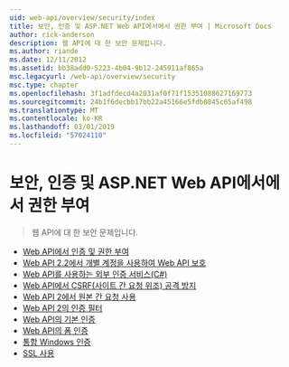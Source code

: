 ```yaml
---
uid: web-api/overview/security/index
title: 보안, 인증 및 ASP.NET Web API에서에서 권한 부여 | Microsoft Docs
author: rick-anderson
description: 웹 API에 대 한 보안 문제입니다.
ms.author: riande
ms.date: 12/11/2012
ms.assetid: bb38add0-5223-4b04-9b12-245911af865a
msc.legacyurl: /web-api/overview/security
msc.type: chapter
ms.openlocfilehash: 3f1adfdecd4a2031af0f71f15351088627169773
ms.sourcegitcommit: 24b1f6decbb17bb22a45166e5fdb0845c65af498
ms.translationtype: MT
ms.contentlocale: ko-KR
ms.lasthandoff: 03/01/2019
ms.locfileid: "57024110"
---
```

<a name="security-authentication-and-authorization-in-aspnet-web-api"></a>보안, 인증 및 ASP.NET Web API에서에서 권한 부여
====================
> 웹 API에 대 한 보안 문제입니다.


- [Web API에서 인증 및 권한 부여](authentication-and-authorization-in-aspnet-web-api.md)
- [Web API 2.2에서 개별 계정을 사용하여 Web API 보호](individual-accounts-in-web-api.md)
- [Web API를 사용하는 외부 인증 서비스(C#)](external-authentication-services.md)
- [Web API에서 CSRF(사이트 간 요청 위조) 공격 방지](preventing-cross-site-request-forgery-csrf-attacks.md)
- [Web API 2에서 원본 간 요청 사용](enabling-cross-origin-requests-in-web-api.md)
- [Web API 2의 인증 필터](authentication-filters.md)
- [Web API의 기본 인증](basic-authentication.md)
- [Web API의 폼 인증](forms-authentication.md)
- [통합 Windows 인증](integrated-windows-authentication.md)
- [SSL 사용](working-with-ssl-in-web-api.md)
